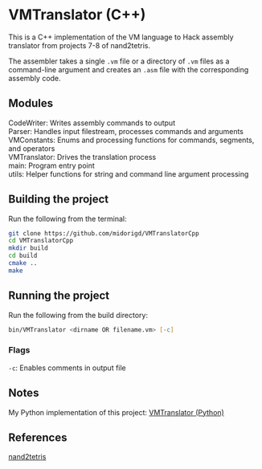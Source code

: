 # VMTranslator (C++)

This is a C++ implementation of the VM language to Hack assembly translator from projects 7-8 of nand2tetris.

The assembler takes a single `.vm` file or a directory of `.vm` files as a command-line argument and creates an `.asm` file with the corresponding assembly code.

## Modules

CodeWriter: Writes assembly commands to output  
Parser: Handles input filestream, processes commands and arguments  
VMConstants: Enums and processing functions for commands, segments, and operators  
VMTranslator: Drives the translation process  
main: Program entry point  
utils: Helper functions for string and command line argument processing

## Building the project

Run the following from the terminal:

```zsh
git clone https://github.com/midorigd/VMTranslatorCpp
cd VMTranslatorCpp
mkdir build
cd build
cmake ..
make
```

## Running the project

Run the following from the build directory:

```zsh
bin/VMTranslator <dirname OR filename.vm> [-c]
```

### Flags

`-c`: Enables comments in output file

## Notes

My Python implementation of this project: [VMTranslator (Python)](https://github.com/midorigd/VMTranslatorPython)

## References

[nand2tetris](https://www.nand2tetris.org/course)

